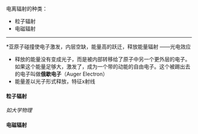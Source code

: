 电离辐射的种类：
- 粒子辐射
- 电磁辐射

---

*亚原子碰撞使电子激发，内层空缺，能量高的跃迁，释放能量辐射      ——光电效应
- 释放的能量没有变成光子，而是被内部转移给了原子中另一个更外层的电子。如果这个能量足够大，激发了，成为一个带的动能的自由电子。这个被踢出去的电子叫做**俄歇电子**（Auger Electron） 
- 能量差以光子形式释放，特征x射线 

#### 粒子辐射
*如大学物理*

#### 电磁辐射


